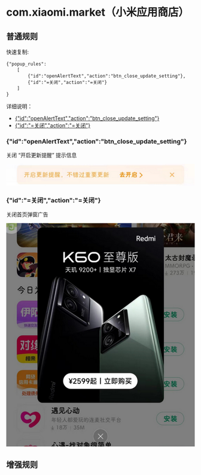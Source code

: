 # com.xiaomi.market（小米应用商店）

## 普通规则

快速复制:
```
{"popup_rules":
    [
        {"id":"openAlertText","action":"btn_close_update_setting"},
        {"id":"=关闭","action":"=关闭"}
    ]
}
```
详细说明：
- [{"id":"openAlertText","action":"btn_close_update_setting"}](#idopenalerttextactionbtn_close_update_setting)
- [{"id":"=关闭","action":"=关闭"}](#id关闭action关闭)

### {"id":"openAlertText","action":"btn_close_update_setting"}
关闭 “开启更新提醒” 提示信息

![](./assets/开启更新提醒提示信息.jpg)

### {"id":"=关闭","action":"=关闭"}
关闭首页弹窗广告

![](./assets/首页弹窗广告.jpg)

## 增强规则
